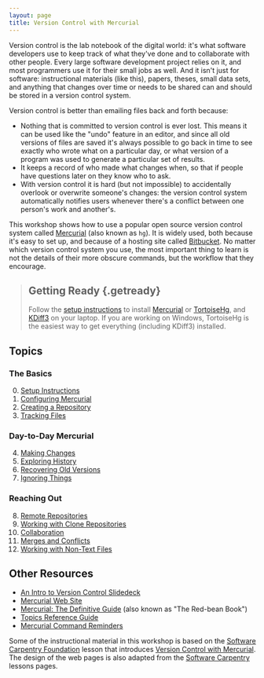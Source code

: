 ```yaml
---
layout: page
title: Version Control with Mercurial
---
```

Version control is the lab notebook of the digital world:
it's what software developers use to keep track of what they've done and to collaborate with other people.
Every large software development project relies on it,
and most programmers use it for their small jobs as well.
And it isn't just for software:
instructional materials (like this),
papers,
theses,
small data sets,
and anything that changes over time or needs to be shared can and should be stored in a version control system.

Version control is better than emailing files back and forth because:

*   Nothing that is committed to version control is ever lost.
    This means it can be used like the "undo" feature in an editor,
    and since all old versions of files are saved it's always possible to go back in time to see exactly who wrote what on a particular day,
    or what version of a program was used to generate a particular set of results.
*   It keeps a record of who made what changes when,
    so that if people have questions later on they know who to ask.
*   With version control it is hard (but not impossible) to accidentally overlook or overwrite someone's changes:
    the version control system automatically notifies users whenever there's a conflict between one person's work and another's.

This workshop shows how to use a popular open source version control system called [Mercurial][mercurial] (also known as `hg`).
It is widely used,
both because it's easy to set up,
and because of a hosting site called [Bitbucket](http://bitbucket.org).
No matter which version control system you use,
the most important thing to learn is not the details of their more obscure commands,
but the workflow that they encourage.

[mercurial]: https://mercurial.selenic.com/


> ## Getting Ready {.getready}
>
> Follow the [setup instructions](setup.html) to install [Mercurial][mercurial] or [TortoiseHg](http://tortoisehg.bitbucket.org/),
> and [KDiff3](http://kdiff3.sourceforge.net/) on your laptop.
> If you are working on Windows,
> TortoiseHg is the easiest way to get everything (including KDiff3) installed.


## Topics

### The Basics
0. [Setup Instructions](00-setup.html)
1. [Configuring Mercurial](01-configuration.html)
2. [Creating a Repository](02-create-repo.html)
3. [Tracking Files](03-tracking.html)

### Day-to-Day Mercurial
4. [Making Changes](04-changes.html)
5. [Exploring History](05-history.html)
6. [Recovering Old Versions](06-revert.html)
7. [Ignoring Things](07-ignore.html)

### Reaching Out
8. [Remote Repositories](08-remote-repos.html)
9. [Working with Clone Repositories](09-repo-clones.html)
10. [Collaboration](10-collaboration.html)
11. [Merges and Conflicts](11-merge-conflict.html)
12. [Working with Non-Text Files](12-non-text.html)


## Other Resources

* [An Intro to Version Control Slidedeck](intro-slides.html)
* [Mercurial Web Site](https://mercurial.selenic.com/)
* [Mercurial: The Definitive Guide](http://hgbook.red-bean.com/) (also known as "The Red-bean Book")
* [Topics Reference Guide](reference.html)
* [Mercurial Command Reminders](commands.html)


Some of the instructional material in this workshop is based on the [Software Carpentry Foundation][swc] lesson that introduces [Version Control with Mercurial](http://swcarpentry.github.io/hg-novice/).
The design of the web pages is also adapted from the [Software Carpentry][swc] lessons pages.

[swc]: http://software-carpentry.org/
